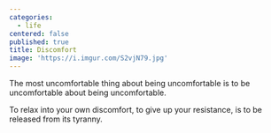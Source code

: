 ```yaml
---
categories:
  - life
centered: false
published: true
title: Discomfort
image: 'https://i.imgur.com/S2vjN79.jpg'
---
```

The most uncomfortable thing
about being uncomfortable
is to be uncomfortable
about being uncomfortable.

To relax into your own discomfort,
to give up your resistance,
is to be released from its tyranny.
